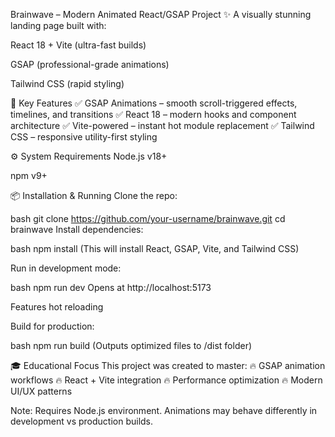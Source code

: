 Brainwave – Modern Animated React/GSAP Project
✨ A visually stunning landing page built with:

React 18 + Vite (ultra-fast builds)

GSAP (professional-grade animations)

Tailwind CSS (rapid styling)

🚀 Key Features
✅ GSAP Animations – smooth scroll-triggered effects, timelines, and transitions
✅ React 18 – modern hooks and component architecture
✅ Vite-powered – instant hot module replacement
✅ Tailwind CSS – responsive utility-first styling

⚙️ System Requirements
Node.js v18+

npm v9+

📦 Installation & Running
Clone the repo:

bash
git clone https://github.com/your-username/brainwave.git
cd brainwave
Install dependencies:

bash
npm install
(This will install React, GSAP, Vite, and Tailwind CSS)

Run in development mode:

bash
npm run dev
Opens at http://localhost:5173

Features hot reloading

Build for production:

bash
npm run build
(Outputs optimized files to /dist folder)

🎓 Educational Focus
This project was created to master:
🔥 GSAP animation workflows
🔥 React + Vite integration
🔥 Performance optimization
🔥 Modern UI/UX patterns

Note: Requires Node.js environment. Animations may behave differently in development vs production builds.
